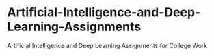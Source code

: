 # Artificial-Intelligence-and-Deep-Learning-Assignments
Artificial Intelligence and Deep Learning Assignments for College Work 
